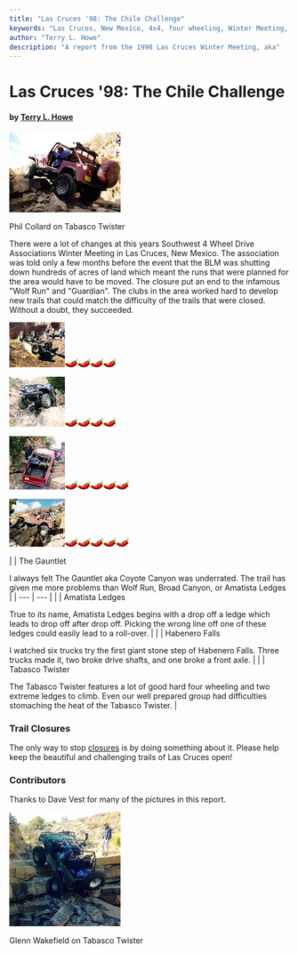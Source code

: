 ```yaml
---
title: "Las Cruces '98: The Chile Challenge"
keywords: "Las Cruces, New Mexico, 4x4, four wheeling, Winter Meeting, 1998, Chile Challenge, Guardian, Wolf Run, Gauntlet, Tabasco Twister, Habenero Falls, Amatista Ledges, Jeep, Toyota, Ford, Bronco, CJ, Wrangler, Kronos"
author: "Terry L. Howe"
description: "A report from the 1998 Las Cruces Winter Meeting, aka"
---
```


# Las Cruces '98: The Chile Challenge

#### by [Terry L. Howe](mailto:txh3202@worldnet.att.net)

[![Phil Collard on Tabasco Twister](lc98b_.jpg)](lc98b.jpg)

Phil Collard on Tabasco Twister

There were a lot of changes at this years Southwest 4 Wheel Drive
Associations Winter Meeting in Las Cruces, New Mexico.  The
association was told only a few months before the event that the
BLM was shutting down hundreds of acres of land  which meant
the runs that were planned for the area would have to be moved.
The closure put an end to the infamous "Wolf Run" and "Guardian".
The clubs in the area worked hard to develop new trails that could
match the difficulty of the trails that were closed.
Without a doubt, they succeeded.

[![Gauntlet](lc98tocg.jpg)](lc98_gauntlet.html)[](lc98_gauntlet.html)![](pepper.gif)![](pepper.gif)![](pepper.gif)![](pepper.gif)
[](lc98_gauntlet.html)

[![Amatista Ledges](lc98toca.jpg)](lc98_amatista.html)[](lc98_amatista.html)![](pepper.gif)![](pepper.gif)![](pepper.gif)![](pepper.gif)
[](lc98_amatista.html)

[![Habenero Falls](lc98toch.jpg)](lc98_habenero.html)[](lc98_habenero.html)![](pepper.gif)![](pepper.gif)![](pepper.gif)![](pepper.gif)![](pepper.gif)
[](lc98_habenero.html)

[![Tabasco Twister](lc98toct.jpg)](lc98_tabasco.html)[](lc98_tabasco.html)![](pepper.gif)![](pepper.gif)![](pepper.gif)![](pepper.gif)![](pepper.gif)
[](lc98_tabasco.html)[](lc98_tabasco.html)

|  | The Gauntlet

I always felt The Gauntlet aka Coyote
Canyon was underrated.  The trail has given me more problems than
Wolf Run, Broad Canyon, or Amatista Ledges |
| --- | --- |
|  | Amatista Ledges

True to its name, Amatista Ledges
begins with a drop off a ledge which leads to drop off after drop off.
Picking the wrong line off one of these ledges could easily
lead to a roll-over. |
|  | Habenero Falls

I watched six trucks try the first giant stone step of
Habenero Falls.  Three trucks made
it, two broke drive shafts, and one broke a front axle. |
|  | Tabasco Twister

The
Tabasco Twister
features a lot of good hard four wheeling and two extreme ledges to climb.
Even our well prepared group had difficulties
stomaching the heat of the Tabasco Twister. |

### Trail Closures

The only way to stop [closures](lc98_closure.html) is
by doing something about it.  Please help keep the beautiful and
challenging trails of Las Cruces open!

### Contributors

Thanks to Dave Vest for many of the pictures in this report.

[![Glenn Wakefield on Tabasco Twister](lc984_.jpg)](lc984.jpg)

Glenn Wakefield on Tabasco Twister